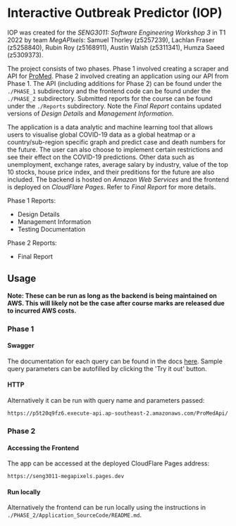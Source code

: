 # Interactive Outbreak Predictor (IOP)

IOP was created for the _SENG3011: Software Engineering Workshop 3_ in T1 2022 by team _MegAPIxels_: Samuel Thorley (z5257239), Lachlan Fraser (z5258840), Rubin Roy (z5168911), Austin Walsh (z5311341), Humza Saeed (z5309373).

The project consists of two phases. Phase 1 involved creating a scraper and API for [ProMed](https://promedmail.org). Phase 2 involved creating an application using our API from Phase 1. The API (including additions for Phase 2) can be found under the `./PHASE_1` subdirectory and the frontend code can be found under the `./PHASE_2` subdirectory. Submitted reports for the course can be found under the `./Reports` subdirectory. Note the _Final Report_ contains updated versions of _Design Details_ and _Management Information_.

The application is a data analytic and machine learning tool that allows users to visualise global COVID-19 data as a global heatmap or a country/sub-region specific graph and predict case and death numbers for the future. The user can also choose to implement certain restrictions and see their effect on the COVID-19 predictions. Other data such as unemployment, exchange rates, average salary by industry, value of the top 10 stocks, house price index, and their preditions for the future are also included. The backend is hosted on _Amazon Web Services_ and the frontend is deployed on _CloudFlare Pages_. Refer to _Final Report_ for more details.

Phase 1 Reports:
- Design Details
- Management Information
- Testing Documentation

Phase 2 Reports:
- Final Report

## Usage

**Note: These can be run as long as the backend is being maintained on AWS. This will likely not be the case after course marks are released due to incurred AWS costs.**

### Phase 1

#### Swagger

The documentation for each query can be found in the docs [here](http://swagger-env-1.eba-zzwsivt4.ap-southeast-2.elasticbeanstalk.com/docs/).
Sample query parameters can be autofilled by clicking the 'Try it out' button.

#### HTTP

Alternatively it can be run with query name and parameters passed:
```
https://p5t20q9fz6.execute-api.ap-southeast-2.amazonaws.com/ProMedApi/
```

### Phase 2

#### Accessing the Frontend

The app can be accessed at the deployed CloudFlare Pages address:

```
https://seng3011-megapixels.pages.dev
```

#### Run locally

Alternatively the frontend can be run locally using the instructions in `./PHASE_2/Application_SourceCode/README.md`.
